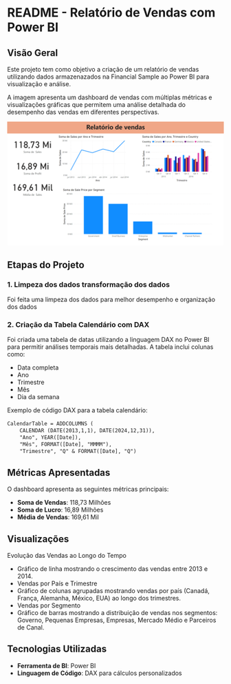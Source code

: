 # README - Relatório de Vendas com Power BI

## Visão Geral

Este projeto tem como objetivo a criação de um relatório de vendas utilizando dados armazenazados na Financial Sample ao Power BI para visualização e análise.

A imagem apresenta um dashboard de vendas com múltiplas métricas e visualizações gráficas que permitem uma análise detalhada do desempenho das vendas em diferentes perspectivas.

![imagem do reatório](https://github.com/WenFra005/PowerBI-com-DAX/blob/main/imagem/Imagem1.png)
## Etapas do Projeto

### 1. Limpeza dos dados transformação dos dados
Foi feita uma limpeza dos dados para melhor desempenho e organização dos dados

### 2. Criação da Tabela Calendário com DAX

Foi criada uma tabela de datas utilizando a linguagem DAX no Power BI para permitir análises temporais mais detalhadas. A tabela inclui colunas como:

- Data completa
- Ano
- Trimestre
- Mês
- Dia da semana

Exemplo de código DAX para a tabela calendário:

```dax
CalendarTable = ADDCOLUMNS (
    CALENDAR (DATE(2013,1,1), DATE(2024,12,31)),
    "Ano", YEAR([Date]),
    "Mês", FORMAT([Date], "MMMM"),
    "Trimestre", "Q" & FORMAT([Date], "Q")
```
## Métricas Apresentadas
O dashboard apresenta as seguintes métricas principais:

* **Soma de Vendas**: 118,73 Milhões
* **Soma de Lucro**: 16,89 Milhões
* **Média de Vendas**: 169,61 Mil

## Visualizações
Evolução das Vendas ao Longo do Tempo

* Gráfico de linha mostrando o crescimento das vendas entre 2013 e 2014.
* Vendas por País e Trimestre
* Gráfico de colunas agrupadas mostrando vendas por país (Canadá, França, Alemanha, México, EUA) ao longo dos trimestres.
* Vendas por Segmento
* Gráfico de barras mostrando a distribuição de vendas nos segmentos: Governo, Pequenas Empresas, Empresas, Mercado Médio e Parceiros de Canal.

## Tecnologias Utilizadas
* **Ferramenta de BI**: Power BI
* **Linguagem de Código**: DAX para cálculos personalizados

